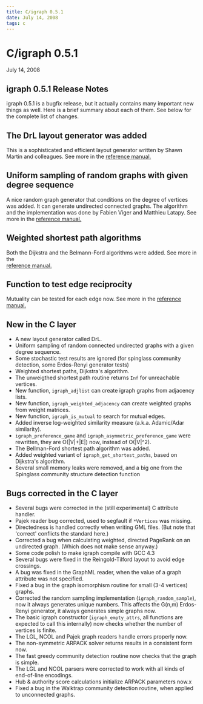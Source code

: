 ```yaml
---
title: C/igraph 0.5.1
date: July 14, 2008
tags: c
---
```


C/igraph 0.5.1
==============

July 14, 2008

igraph 0.5.1 Release Notes
--------------------------

igraph 0.5.1 is a bugfix release, but it actually contains many 
important new things as well. Here is a brief summary about each of 
them. See below for the complete list of changes.

<!--more-->

## The DrL layout generator was added

This is a sophisticated and efficient layout generator written by 
Shawn Martin and colleagues. See more in the 
<a href="doc-0.5.1/html/ch14s01s04.html">reference
manual.</a>

## Uniform sampling of random graphs with given degree sequence

A nice random graph generator that conditions on the degree of vertices 
was added. It can generate undirected connected graphs.
The algorithm and the implementation was done by Fabien Viger and Matthieu Latapy.
See more in the 
<a href="doc-0.5.1/html/igraph_degree_sequence_game.html">
reference manual.</a>

## Weighted shortest path algorithms

Both the Dijkstra and the Belmann-Ford algorithms were added. 
See more in the  
<a href="doc-0.5.1/html/ch10s02.html">reference manual.</a>

## Function to test edge reciprocity

Mutuality can be tested for each edge now. See more in the
<a href="doc-0.5.1/html/igraph_is_mutual.html">reference manual.</a>

New in the C layer
------------------

- A new layout generator called DrL.
- Uniform sampling of random connected undirected graphs with a 
  given degree sequence.
- Some stochastic test results are ignored (for spinglass community
  detection, some Erdos-Renyi generator tests)
- Weighted shortest paths, Dijkstra's algorithm.
- The unweigthed shortest path routine returns `Inf` for unreachable
  vertices.
- New function, `igraph_adjlist` can create igraph graphs from 
  adjacency lists.
- New function, `igraph_weighted_adjacency` can create weighted graphs 
  from weight matrices.
- New function, `igraph_is_mutual` to search for mutual edges.
- Added inverse log-weighted similarity measure (a.k.a. Adamic/Adar
  similarity).
- `igraph_preference_game` and `igraph_asymmetric_preference_game` were 
  rewritten, they are O(|V|+|E|) now, instead of O(|V|^2).
- The Bellman-Ford shortest path algorithm was added.
- Added weighted variant of `igraph_get_shortest_paths`, based on
  Dijkstra's algorithm.
- Several small memory leaks were removed, and a big one from the Spinglass
  community structure detection function

Bugs corrected in the C layer
-----------------------------

- Several bugs were corrected in the (still experimental) C attribute
  handler.
- Pajek reader bug corrected, used to segfault if `*Vertices`
  was missing.
- Directedness is handled correctly when writing GML files.
  (But note that 'correct' conflicts the standard here.)
- Corrected a bug when calculating weighted, directed PageRank on an 
  undirected graph. (Which does not make sense anyway.)
- Some code polish to make igraph compile with GCC 4.3
- Several bugs were fixed in the Reingold-Tilford layout to avoid 
  edge crossings.
- A bug was fixed in the GraphML reader, when the value of a graph
  attribute was not specified.
- Fixed a bug in the graph isomorphism routine for small (3-4 vertices)
  graphs.
- Corrected the random sampling implementation (`igraph_random_sample`),
  now it always generates unique numbers. This affects the 
  G(n,m) Erdos-Renyi generator, it always generates simple graphs now.
- The basic igraph constructor (`igraph_empty_attrs`, all functions 
  are expected to call this internally) now checks whether the number
  of vertices is finite.
- The LGL, NCOL and Pajek graph readers handle errors properly now.
- The non-symmetric ARPACK solver returns results in a consistent form
  now.
- The fast greedy community detection routine now checks that the graph
  is simple.
- The LGL and NCOL parsers were corrected to work with all 
  kinds of end-of-line encodings.
- Hub & authority score calculations initialize ARPACK parameters now.x
- Fixed a bug in the Walktrap community detection routine, when applied 
  to unconnected graphs.
